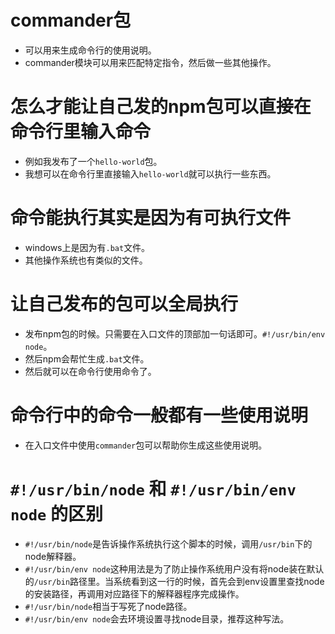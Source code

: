 # commander包
* 可以用来生成命令行的使用说明。
* commander模块可以用来匹配特定指令，然后做一些其他操作。

# 怎么才能让自己发的npm包可以直接在命令行里输入命令
* 例如我发布了一个```hello-world```包。
* 我想可以在命令行里直接输入```hello-world```就可以执行一些东西。

# 命令能执行其实是因为有可执行文件
* windows上是因为有```.bat```文件。
* 其他操作系统也有类似的文件。

# 让自己发布的包可以全局执行
* 发布npm包的时候。只需要在入口文件的顶部加一句话即可。```#!/usr/bin/env node```。
* 然后npm会帮忙生成```.bat```文件。
* 然后就可以在命令行使用命令了。

# 命令行中的命令一般都有一些使用说明
* 在入口文件中使用```commander```包可以帮助你生成这些使用说明。

# ```#!/usr/bin/node``` 和 ```#!/usr/bin/env node``` 的区别
* ```#!/usr/bin/node```是告诉操作系统执行这个脚本的时候，调用```/usr/bin```下的node解释器。
* ```#!/usr/bin/env node```这种用法是为了防止操作系统用户没有将node装在默认的```/usr/bin```路径里。当系统看到这一行的时候，首先会到env设置里查找node的安装路径，再调用对应路径下的解释器程序完成操作。
* ```#!/usr/bin/node```相当于写死了node路径。
* ```#!/usr/bin/env node```会去环境设置寻找node目录，推荐这种写法。
